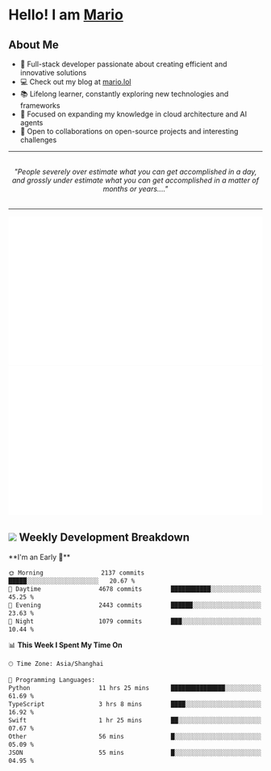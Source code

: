<h1>Hello! I am <a href="https://github.com/mario1in">Mario</a></h1>

## About Me

- 🔭 Full-stack developer passionate about creating efficient and innovative solutions
- 💻 Check out my blog at [mario.lol](https://mario.lol)
- 📚 Lifelong learner, constantly exploring new technologies and frameworks
- 🌱 Focused on expanding my knowledge in cloud architecture and AI agents
- 🤝 Open to collaborations on open-source projects and interesting challenges

<hr/>
<br/>
<div align="center">
<i>"People severely over estimate what you can get accomplished in a day, and grossly under estimate what you can get accomplished in a matter of months or years...." </i>
</div>
<br/>
<hr/>

![overview](https://raw.githubusercontent.com/mario1in/mario1in/stats-output/generated/overview.svg)
![languages](https://raw.githubusercontent.com/mario1in/mario1in/stats-output/generated/languages.svg)

<h2 align="left">
  <a href="#"><img src="https://emojis.slackmojis.com/emojis/images/1643514062/184/nyancat_big.gif?1643514062" height="30"></a> Weekly Development Breakdown
</h2>
<!--START_SECTION:waka-->
**I'm an Early 🐤** 

```text
🌞 Morning                2137 commits        █████░░░░░░░░░░░░░░░░░░░░   20.67 % 
🌆 Daytime                4678 commits        ███████████░░░░░░░░░░░░░░   45.25 % 
🌃 Evening                2443 commits        ██████░░░░░░░░░░░░░░░░░░░   23.63 % 
🌙 Night                  1079 commits        ███░░░░░░░░░░░░░░░░░░░░░░   10.44 % 
```


📊 **This Week I Spent My Time On** 

```text
🕑︎ Time Zone: Asia/Shanghai

💬 Programming Languages: 
Python                   11 hrs 25 mins      ███████████████░░░░░░░░░░   61.69 % 
TypeScript               3 hrs 8 mins        ████░░░░░░░░░░░░░░░░░░░░░   16.92 % 
Swift                    1 hr 25 mins        ██░░░░░░░░░░░░░░░░░░░░░░░   07.67 % 
Other                    56 mins             █░░░░░░░░░░░░░░░░░░░░░░░░   05.09 % 
JSON                     55 mins             █░░░░░░░░░░░░░░░░░░░░░░░░   04.95 % 
```


<!--END_SECTION:waka-->


